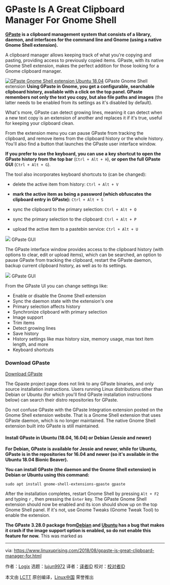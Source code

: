 GPaste Is A Great Clipboard Manager For Gnome Shell
======
**[GPaste][1] is a clipboard management system that consists of a library, daemon, and interfaces for the command line and Gnome (using a native Gnome Shell extension).**

A clipboard manager allows keeping track of what you're copying and pasting, providing access to previously copied items. GPaste, with its native Gnome Shell extension, makes the perfect addition for those looking for a Gnome clipboard manager.

[![GPaste Gnome Shell extension Ubuntu 18.04][2]][3]
GPaste Gnome Shell extension
**Using GPaste in Gnome, you get a configurable, searchable clipboard history, available with a click on the top panel. GPaste remembers not only the text you copy, but also file paths and images** (the latter needs to be enabled from its settings as it's disabled by default).

What's more, GPaste can detect growing lines, meaning it can detect when a new text copy is an extension of another and replaces it if it's true, useful for keeping your clipboard clean.

From the extension menu you can pause GPaste from tracking the clipboard, and remove items from the clipboard history or the whole history. You'll also find a button that launches the GPaste user interface window.

**If you prefer to use the keyboard, you can use a key shortcut to open the GPaste history from the top bar** (`Ctrl + Alt + H`), **or open the full GPaste GUI** (`Ctrl + Alt + G`).

The tool also incorporates keyboard shortcuts to (can be changed):

  * delete the active item from history: `Ctrl + Alt + V`

  * **mark the active item as being a password (which obfuscates the clipboard entry in GPaste):** `Ctrl + Alt + S`

  * sync the clipboard to the primary selection: `Ctrl + Alt + O`

  * sync the primary selection to the clipboard: `Ctrl + Alt + P`

  * upload the active item to a pastebin service: `Ctrl + Alt + U`

[![][4]][5]
GPaste GUI

The GPaste interface window provides access to the clipboard history (with options to clear, edit or upload items), which can be searched, an option to pause GPaste from tracking the clipboard, restart the GPaste daemon, backup current clipboard history, as well as to its settings.

[![][6]][7]
GPaste GUI

From the GPaste UI you can change settings like:

  * Enable or disable the Gnome Shell extension
  * Sync the daemon state with the extension's one
  * Primary selection affects history
  * Synchronize clipboard with primary selection
  * Image support
  * Trim items
  * Detect growing lines
  * Save history
  * History settings like max history size, memory usage, max text item length, and more
  * Keyboard shortcuts



### Download GPaste

[Download GPaste](https://github.com/Keruspe/GPaste)

The Gpaste project page does not link to any GPaste binaries, and only source installation instructions. Users running Linux distributions other than Debian or Ubuntu (for which you'll find GPaste installation instructions below) can search their distro repositories for GPaste.

Do not confuse GPaste with the GPaste Integration extension posted on the Gnome Shell extension website. That is a Gnome Shell extension that uses GPaste daemon, which is no longer maintained. The native Gnome Shell extension built into GPaste is still maintained.

#### Install GPaste in Ubuntu (18.04, 16.04) or Debian (Jessie and newer)

**For Debian, GPaste is available for Jessie and newer, while for Ubuntu, GPaste is in the repositories for 16.04 and newer (so it's available in the Ubuntu 18.04 Bionic Beaver).**

**You can install GPaste (the daemon and the Gnome Shell extension) in Debian or Ubuntu using this command:**
```
sudo apt install gnome-shell-extensions-gpaste gpaste

```

After the installation completes, restart Gnome Shell by pressing `Alt + F2` and typing `r` , then pressing the `Enter` key. The GPaste Gnome Shell extension should now be enabled and its icon should show up on the top Gnome Shell panel. If it's not, use Gnome Tweaks (Gnome Tweak Tool) to enable the extension.

**The GPaste 3.28.0 package from[Debian][8] and [Ubuntu][9] has a bug that makes it crash if the image support option is enabled, so do not enable this feature for now.** This was marked as


--------------------------------------------------------------------------------

via: https://www.linuxuprising.com/2018/08/gpaste-is-great-clipboard-manager-for.html

作者：[Logix][a]
选题：[lujun9972](https://github.com/lujun9972)
译者：[译者ID](https://github.com/译者ID)
校对：[校对者ID](https://github.com/校对者ID)

本文由 [LCTT](https://github.com/LCTT/TranslateProject) 原创编译，[Linux中国](https://linux.cn/) 荣誉推出

[a]:https://plus.google.com/118280394805678839070
[1]:https://github.com/Keruspe/GPaste
[2]:https://2.bp.blogspot.com/-2ndArDBcrwY/W2gyhMc1kEI/AAAAAAAABS0/ZAe_onuGCacMblF733QGBX3XqyZd--WuACLcBGAs/s400/gpaste-gnome-shell-extension-ubuntu1804.png (Gpaste Gnome Shell)
[3]:https://2.bp.blogspot.com/-2ndArDBcrwY/W2gyhMc1kEI/AAAAAAAABS0/ZAe_onuGCacMblF733QGBX3XqyZd--WuACLcBGAs/s1600/gpaste-gnome-shell-extension-ubuntu1804.png
[4]:https://2.bp.blogspot.com/-7FBRsZJvYek/W2gyvzmeRxI/AAAAAAAABS4/LhokMFSn8_kZndrNB-BTP4W3e9IUuz9BgCLcBGAs/s640/gpaste-gui_1.png
[5]:https://2.bp.blogspot.com/-7FBRsZJvYek/W2gyvzmeRxI/AAAAAAAABS4/LhokMFSn8_kZndrNB-BTP4W3e9IUuz9BgCLcBGAs/s1600/gpaste-gui_1.png
[6]:https://4.bp.blogspot.com/-047ShYc6RrQ/W2gyz5FCf_I/AAAAAAAABTA/-o6jaWzwNpsSjG0QRwRJ5Xurq_A6dQ0sQCLcBGAs/s640/gpaste-gui_2.png
[7]:https://4.bp.blogspot.com/-047ShYc6RrQ/W2gyz5FCf_I/AAAAAAAABTA/-o6jaWzwNpsSjG0QRwRJ5Xurq_A6dQ0sQCLcBGAs/s1600/gpaste-gui_2.png
[8]:https://packages.debian.org/buster/gpaste
[9]:https://launchpad.net/ubuntu/+source/gpaste
[10]:https://www.imagination-land.org/posts/2018-04-13-gpaste-3.28.2-released.html
